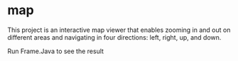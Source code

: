 # map
 This project is an interactive map viewer that enables zooming in and out on different areas and navigating in four directions: left, right, up, and down.
 
 Run Frame.Java to see the result
